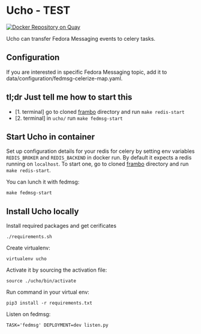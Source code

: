 # Ucho - TEST

[![Docker Repository on Quay](https://quay.io/repository/rhscl/betka-fedmsg/status "Docker Repository on Quay")](https://quay.io/repository/rhscl/betka-fedmsg)

Ucho can transfer Fedora Messaging events to celery tasks.

## Configuration

If you are interested in specific Fedora Messaging topic,
add it to data/configuration/fedmsg-celerize-map.yaml.

## tl;dr Just tell me how to start this

- [1. terminal] go to cloned [frambo](https://github.com/user-cont/frambo) directory and run `make redis-start`
- [2. terminal] in `ucho/` run `make fedmsg-start`

## Start Ucho in container

Set up configuration details for your redis for celery by setting env variables `REDIS_BROKER` and `REDIS_BACKEND` in docker run.
By default it expects a redis running on `localhost`.
To start one, go to cloned [frambo](https://github.com/user-cont/frambo) directory and run `make redis-start`.

You can lunch it with fedmsg:

```
make fedmsg-start
```

## Install Ucho locally

Install required packages and get cerificates

```
./requirements.sh
```

Create virtualenv:

```
virtualenv ucho
```

Activate it by sourcing the activation file:

```
source ./ucho/bin/activate
```

Run command in your virtual env:

```
pip3 install -r requirements.txt
```

Listen on fedmsg:

```
TASK='fedmsg' DEPLOYMENT=dev listen.py
```
